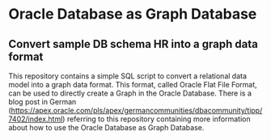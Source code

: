 # Oracle Database as Graph Database
## Convert sample DB schema HR into a graph data format

This repository contains a simple SQL script to convert a relational data model into a graph data format. This format, called Oracle Flat File Format, can be used to directly create a Graph in the Oracle Database.
There is a blog post in German (https://apex.oracle.com/pls/apex/germancommunities/dbacommunity/tipp/7402/index.html) referring to this repository containing more information about how to use the Oracle Database as Graph Database.
